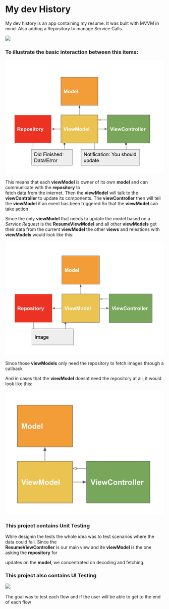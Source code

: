 
# My dev History 

My dev history is an app containing my resume. It was built with MVVM in mind. Also adding a Repository to manage Service Calls. 

![](demo.gif) 

### To illustrate the basic interaction between this items: 

![](example.png) 

This means that each **viewModel** is owner of its own **model** and can communicate with the **repository** to  
fetch data from the internet. 
Then the **viewModel** will talk to the **viewController** to update its components. 
The **viewController** then will tell the **viewModel** if an event has been triggered 
So that the **viewModel** can take action 

Since the only **viewModel** that needs to update the model based on a _Service Request_ is the **ResumeViewModel** and all other **viewModels** get their data from the current **viewModel** the other **views** and releations with **viewModels** would look like this:

![](example2.png)

Since those **viewModels** only need the repository to fetch images through a callback

And in cases that the **viewModel** doesnt need the repository at all, it would look like this:

![](example3.png)

### This project contains Unit Testing

While designin the tests the whole idea was to test scenarios where the data could fail. Since the  
**ResumeViewController** is our main view and ite **viewModel** is the one asking the **repository** for  

updates on the **model**, we concentrated on decoding and fetching.  

### This project also contains UI Testing 

![](testDemo.gif) 

The goal was to test each flow and if the user will be able to get to the end of each flow 
